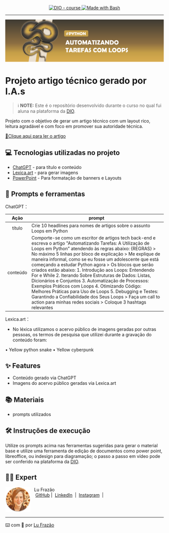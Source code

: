 <p align="center">
  <a href="https://dio.me/"><img src="https://img.shields.io/badge/DIO-Course-28DA77?logo=youtube" alt="DIO - course">
  </a>
  <a href="https://www.gnu.org/software/bash/" title="Go to Bash homepage"><img src="https://img.shields.io/badge/Prompt-Project-blue?logo=gnu-bash&amp;logoColor=white" alt="Made with Bash">
  </a>
</p>

-------

<p align="center">
  <img 
    src="./assets/cover.png"
  />
</p>

# Projeto artigo técnico gerado por I.A.s


 > ℹ️ **NOTE:** Este é o repositório desenvolvido durante o curso no qual fui aluna na plataforma da [DIO](https://dio.me).

Projeto com o objetivo de gerar um artigo técnico com um layout rico, leitura agradável e com foco em promover sua autoridade técnica.

<a href="https://web.dio.me/articles/automatizando-tarefas-a-utilizacao-de-loops-em-python?back=%2Farticles&page=1&order=oldest" title="View PDF now"> 📕Clique aqui para ler o artigo</a>

## 💻 Tecnologias utilizadas no projeto

- [ChatGPT](https://chat.openai.com/) - para título e conteúdo
- [Lexica.art](https://lexica.art/) - para gerar imagens
- [PowerPoint](https://www.microsoft.com/en/microsoft-365/powerpoint) - Para formatação de banners e Layouts

## 📄 Prompts e ferramentas


ChatGPT：

|   Ação   | prompt                                                                                                                                                                                                                                                                         |
| :------: | ------------------------------------------------------------------------------------------------------------------------------------------------------------------------------------------------------------------------------------------------------------------------------ |
|  título  | Crie 10 headlines para nomes de artigos sobre o assunto Loops em Python                                                                                                                                                                                                    |
| conteúdo | Comporte-se como um escritor de artigos tech back-end e escreva o artigo "Automatizando Tarefas: A Utilização de Loops em Python" atendendo às regras abaixo: {REGRAS} > No máximo 5 linhas por bloco de explicação > Me explique de maneira informal, como se eu fosse um adolescente que está começando a estudar Python agora > Os blocos que serão criados estão abaixo: 1. Introdução aos Loops: Entendendo For e While 2. Iterando Sobre Estruturas de Dados: Listas, Dicionários e Conjuntos 3. Automatização de Processos: Exemplos Práticos com Loops 4. Otimizando Código: Melhores Práticas para Uso de Loops 5. Debugging e Testes: Garantindo a Confiabilidade dos Seus Loops > Faça um call to action para minhas redes sociais > Coloque 3 hashtags relevantes |


Lexica.art：

- No léxica utilizamos o acervo público de imagens geradas por outras pessoas, os termos de pesquisa que utilizei durante a gravação do conteúdo foram:

• Yellow python snake
• Yellow cyberpunk 



## ✨ Features

- Conteúdo gerado via ChatGPT
- Imagens do acervo público geradas via Lexica.art

## 📚 Materiais

- prompts utilizados

## 🛠️ Instruções de execução

Utilize os prompts acima nas ferramentas sugeridas para gerar o material base e utilize uma ferramenta de edição de documentos como power point, libreoffice, ou indesign para diagramação; o passo a passo em vídeo pode ser conferido na plataforma da [DIO](https://dio.me).

## 👨‍💻 Expert

<p>
    <img 
      align=left 
      margin=10 
      width=80 
      src="./assets/lufrazao.png"
    />
    <p>&nbsp&nbsp&nbspLu Frazão<br>
    &nbsp&nbsp&nbsp
    <a href="https://github.com/lucianafrazao">
    GitHub</a>&nbsp;|&nbsp;
    <a href="https://www.linkedin.com/in/lu-frazao-00000000l/">LinkedIn</a>
&nbsp;|&nbsp;
    <a href="https://www.instagram.com/lufrazao/">
    Instagram</a>
&nbsp;|&nbsp;</p>
</p>
<br/><br/>
<p>

---

⌨️ com 💜 por [Lu Frazão](https://github.com/lucianafrazao)
